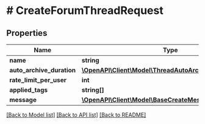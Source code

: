 # # CreateForumThreadRequest

## Properties

Name | Type | Description | Notes
------------ | ------------- | ------------- | -------------
**name** | **string** |  |
**auto_archive_duration** | [**\OpenAPI\Client\Model\ThreadAutoArchiveDuration**](ThreadAutoArchiveDuration.md) |  | [optional]
**rate_limit_per_user** | **int** |  | [optional]
**applied_tags** | **string[]** |  | [optional]
**message** | [**\OpenAPI\Client\Model\BaseCreateMessageCreateRequest**](BaseCreateMessageCreateRequest.md) |  |

[[Back to Model list]](../../README.md#models) [[Back to API list]](../../README.md#endpoints) [[Back to README]](../../README.md)
